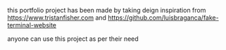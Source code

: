 this portfolio project has been made by taking deign inspiration from https://www.tristanfisher.com
and https://github.com/luisbraganca/fake-terminal-website

anyone can use this project as per their need
